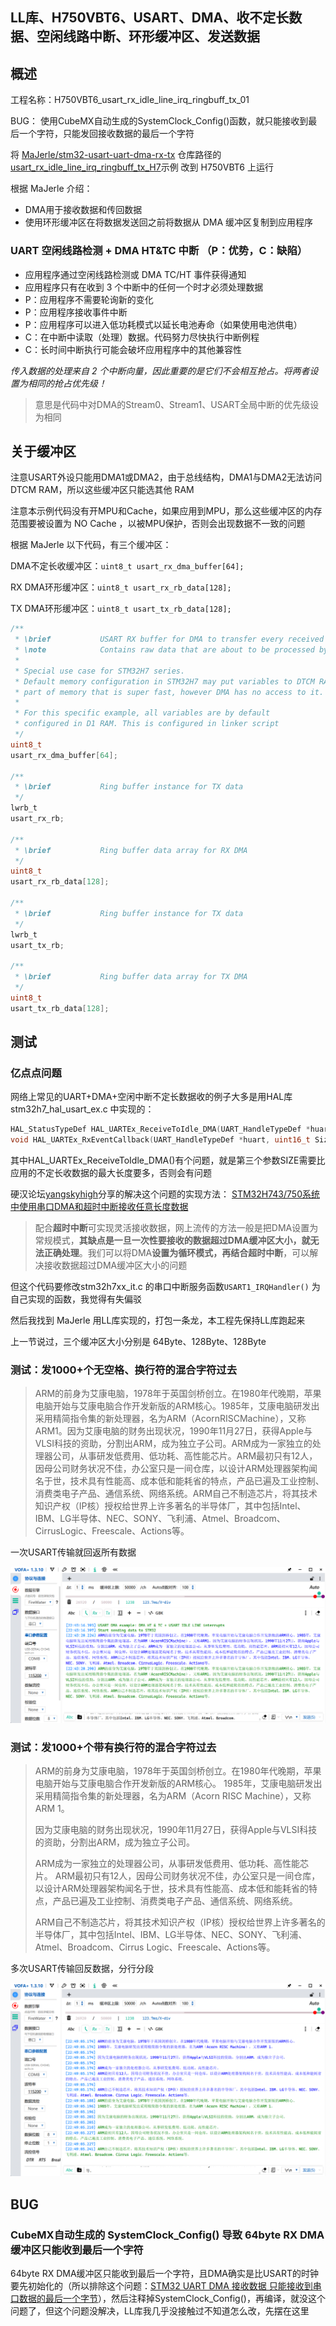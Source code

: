 ## LL库、H750VBT6、USART、DMA、收不定长数据、空闲线路中断、环形缓冲区、发送数据

## 概述

工程名称：H750VBT6_usart_rx_idle_line_irq_ringbuff_tx_01

BUG： 使用CubeMX自动生成的SystemClock_Config()函数，就只能接收到最后一个字符，只能发回接收数据的最后一个字符

将 [MaJerle/stm32-usart-uart-dma-rx-tx](https://github.com/MaJerle/stm32-usart-uart-dma-rx-tx) 仓库路径的 [usart_rx_idle_line_irq_ringbuff_tx_H7](http://stm32-usart-uart-dma-rx-tx/projects/usart_rx_idle_line_irq_ringbuff_tx_H7/ )示例 改到 H750VBT6 上运行

根据 MaJerle 介绍：

- DMA用于接收数据和传回数据
- 使用环形缓冲区在将数据发送回之前将数据从 DMA 缓冲区复制到应用程序

### UART 空闲线路检测 + DMA HT&TC 中断	（P：优势，C：缺陷）

- 应用程序通过空闲线路检测或 DMA TC/HT 事件获得通知
- 应用程序只有在收到 3 个中断中的任何一个时才必须处理数据
- P：应用程序不需要轮询新的变化
- P：应用程序接收事件中断
- P：应用程序可以进入低功耗模式以延长电池寿命（如果使用电池供电）
- C：在中断中读取（处理）数据。代码努力尽快执行中断例程
- C：长时间中断执行可能会破坏应用程序中的其他兼容性

*传入数据的处理来自 2 个中断向量，因此重要的是它们不会相互抢占。将两者设置为相同的抢占优先级！*

> 意思是代码中对DMA的Stream0、Stream1、USART全局中断的优先级设为相同

## 关于缓冲区

注意USART外设只能用DMA1或DMA2，由于总线结构，DMA1与DMA2无法访问 DTCM RAM，所以这些缓冲区只能选其他 RAM

注意本示例代码没有开MPU和Cache，如果应用到MPU，那么这些缓冲区的内存范围要被设置为 NO Cache ，以被MPU保护，否则会出现数据不一致的问题

根据 MaJerle 以下代码，有三个缓冲区：

DMA不定长收缓冲区：`uint8_t usart_rx_dma_buffer[64];`

RX DMA环形缓冲区：`uint8_t usart_rx_rb_data[128];`

TX DMA环形缓冲区：`uint8_t usart_tx_rb_data[128];`

```c
/**
 * \brief           USART RX buffer for DMA to transfer every received byte RX
 * \note            Contains raw data that are about to be processed by different events
 *
 * Special use case for STM32H7 series.
 * Default memory configuration in STM32H7 may put variables to DTCM RAM,
 * part of memory that is super fast, however DMA has no access to it.
 *
 * For this specific example, all variables are by default
 * configured in D1 RAM. This is configured in linker script
 */
uint8_t
usart_rx_dma_buffer[64];

/**
 * \brief           Ring buffer instance for TX data
 */
lwrb_t
usart_rx_rb;

/**
 * \brief           Ring buffer data array for RX DMA
 */
uint8_t
usart_rx_rb_data[128];

/**
 * \brief           Ring buffer instance for TX data
 */
lwrb_t
usart_tx_rb;

/**
 * \brief           Ring buffer data array for TX DMA
 */
uint8_t
usart_tx_rb_data[128];
```

## 测试

### 亿点点问题

网络上常见的UART+DMA+空闲中断不定长数据收的例子大多是用HAL库 stm32h7_hal_usart_ex.c 中实现的：

```c
HAL_StatusTypeDef HAL_UARTEx_ReceiveToIdle_DMA(UART_HandleTypeDef *huart, uint8_t *pData, uint16_t Size);
void HAL_UARTEx_RxEventCallback(UART_HandleTypeDef *huart, uint16_t Size)
```

其中HAL_UARTEx_ReceiveToIdle_DMA()有个问题，就是第三个参数SIZE需要比应用的不定长收数据的最大长度要多，否则会有问题

硬汉论坛[yangskyhigh](https://www.armbbs.cn/home.php?mod=space&uid=10234)分享的解决这个问题的实现方法： [STM32H743/750系统中使用串口DMA和超时中断接收任意长度数据](https://www.armbbs.cn/forum.php?mod=viewthread&tid=97172)

> 配合**超时中断**可实现灵活接收数据，网上流传的方法一般是把DMA设置为常规模式，**其缺点是一旦一次性要接收的数据超过DMA缓冲区大小，就无法正确处理**。我们可以将DMA**设置为循环模式，再结合超时中断**，可以解决接收数据超过DMA缓冲区大小的问题

但这个代码要修改stm32h7xx_it.c 的串口中断服务函数`USART1_IRQHandler()` 为自己实现的函数，我觉得有失偏驳

然后我找到 MaJerle  用LL库实现的，打包一条龙，本工程先保持LL库跑起来

上一节说过，三个缓冲区大小分别是 64Byte、128Byte、128Byte

### 测试：发1000+个无空格、换行符的混合字符过去

> ARM的前身为艾康电脑，1978年于英国剑桥创立。在1980年代晚期，苹果电脑开始与艾康电脑合作开发新版的ARM核心。1985年，艾康电脑研发出采用精简指令集的新处理器，名为ARM（AcornRISCMachine），又称ARM1。因为艾康电脑的财务出现状况，1990年11月27日，获得Apple与VLSI科技的资助，分割出ARM，成为独立子公司。ARM成为一家独立的处理器公司，从事研发低费用、低功耗、高性能芯片。ARM最初只有12人，因母公司财务状况不佳，办公室只是一间仓库，以设计ARM处理器架构闻名于世，技术具有性能高、成本低和能耗省的特点，产品已遍及工业控制、消费类电子产品、通信系统、网络系统。ARM自己不制造芯片，将其技术知识产权（IP核）授权给世界上许多著名的半导体厂，其中包括Intel、IBM、LG半导体、NEC、SONY、飞利浦、Atmel、Broadcom、CirrusLogic、Freescale、Actions等。

一次USART传输就回返所有数据

![](Images/发1000+个无空格、换行符的混合字符.png)

### 测试：发1000+个带有换行符的混合字符过去

> ARM的前身为艾康电脑，1978年于英国剑桥创立。在1980年代晚期，苹果电脑开始与艾康电脑合作开发新版的ARM核心。
> 1985年，艾康电脑研发出采用精简指令集的新处理器，名为ARM（Acorn RISC Machine），又称ARM 1。
>
> 因为艾康电脑的财务出现状况，1990年11月27日，获得Apple与VLSI科技的资助，分割出ARM，成为独立子公司。
>
> ARM成为一家独立的处理器公司，从事研发低费用、低功耗、高性能芯片。
> ARM最初只有12人，因母公司财务状况不佳，办公室只是一间仓库，以设计ARM处理器架构闻名于世，技术具有性能高、成本低和能耗省的特点，产品已遍及工业控制、消费类电子产品、通信系统、网络系统。
>
> ARM自己不制造芯片，将其技术知识产权（IP核）授权给世界上许多著名的半导体厂，其中包括Intel、IBM、LG半导体、NEC、SONY、飞利浦、Atmel、Broadcom、Cirrus Logic、Freescale、Actions等。

多次USART传输回反数据，分行分段

![](Images/发送1000多个穿插换行符的混合字符，远大于缓冲区大小.png)

## BUG

### CubeMX自动生成的   SystemClock_Config() 导致  64byte RX DMA缓冲区只能收到最后一个字符

64byte RX DMA缓冲区只能收到最后一个字符，且DMA确实是比USART的时钟要先初始化的（所以排除这个问题：[STM32 UART DMA 接收数据 只能接收到串口数据的最后一个字节](https://blog.csdn.net/qs521/article/details/108468002)），然后注释掉SystemClock_Config()，再编译，就没这个问题了，但这个问题没解决，LL库我几乎没接触过不知道怎么改，先摆在这里

## 
